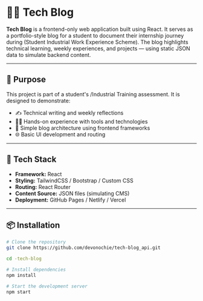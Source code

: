 # 🧑‍💻 Tech Blog

**Tech Blog** is a frontend-only web application built using React. It serves as a portfolio-style blog for a student to document their internship journey during  (Student Industrial Work Experience Scheme). The blog highlights technical learning, weekly experiences, and projects — using static JSON data to simulate backend content.

---

## 🎯 Purpose

This project is part of a student's /Industrial Training assessment. It is designed to demonstrate:

- ✍️ Technical writing and weekly reflections
- 🧑‍💻 Hands-on experience with tools and technologies
- 🧩 Simple blog architecture using frontend frameworks
- 🌐 Basic UI development and routing

---

## 🧱 Tech Stack

- **Framework:** React
- **Styling:** TailwindCSS / Bootstrap / Custom CSS
- **Routing:** React Router
- **Content Source:** JSON files (simulating CMS)
- **Deployment:** GitHub Pages / Netlify / Vercel

---

## 📦 Installation

```bash
# Clone the repository
git clone https://github.com/devonochie/tech-blog_api.git

cd -tech-blog

# Install dependencies
npm install

# Start the development server
npm start
